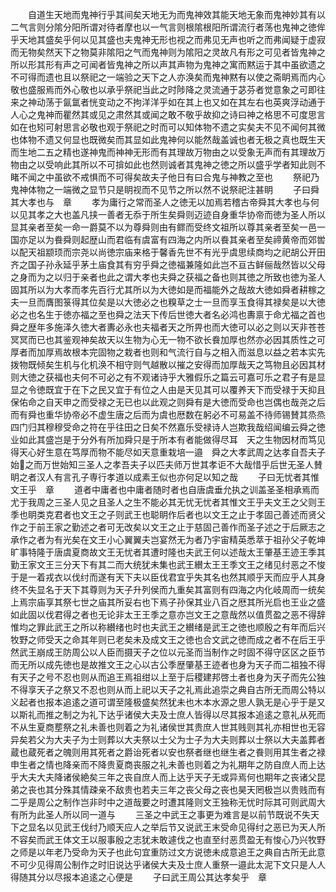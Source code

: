 <!-- { "loadSidebar": true } -->
　　自道生天地而鬼神行乎其间矣天地无为而鬼神效其能天地无象而鬼神妙其有以二气言则分隂分阳所谓对待者摩也以一气言则根隂根阳所谓流行者荡也鬼神之徳侔乎天地其盛矣乎何以见其盛也夫鬼神无形也视之而弗见无声也听之而弗闻疑于虚寂而无物矣然天下之物莫非隂阳之气而鬼神则为隂阳之灵故凡有形之可见者皆鬼神之所以形其形有声之可闻者皆鬼神之所以声其声物为鬼神之寓而黙运于其中虽欲遗之不可得而遗也且以祭祀之一端验之天下之人亦涣矣而鬼神黙有以使之斋眀焉而内心敬也盛服焉而外心敬也以承乎祭祀当此之时陟降之灵流通于苾芬者觉意象之可即往来之神动荡于氤氲者恍变动之不拘洋洋乎如在其上也又如在其左右也英爽浮动通于人心之鬼神而瞿然其或见之肃然其或闻之敢不敬乎故抑之诗曰神之格思不可度思言如在也矧可射思言必敬也观于祭祀之时而可以知体物不遗之实矣夫不见不闻何其微也体物不遗又何显也既微矣而其显如此鬼神何以能然哉盖诚也者无极之真也既生天而生地二五之精也遂神鬼而神神无形而有其理故万物由之以受象无声而有其理故万物由之以受响此其所以不可揜如此也然则诚者其鬼神之徳之所以盛乎学者知此则不睹不闻之中虽欲不戒惧而不可得矣故夫子他日有曰合鬼与神教之至也
　　祭祀乃鬼神体物之一端微之显节只是眀视而不见节之所以然不说祭祀注甚眀
　　子曰舜其大孝也与　章
　　孝为庸行之常而圣人之徳无以加焉若稽古帝舜其大孝也与何以见其孝之大也盖凡挟一善者无忝于所生矣舜则迈迹自身重华协帝而徳为圣人所以显其亲者至矣一命一爵莫不以为尊舜则由有鳏而受终文祖所以尊其亲者至矣一邑一国亦足以为飬舜则起歴山而君临有虞富有四海之内所以飬其亲者至矣禘黄帝而郊喾以配天祖颛顼而宗尧以尚徳宗庙来格于馨香先世不有光乎虞思续商均之祀胡公开田齐之国子孙永延乎茅土庙食其有穷乎舜之徳福兼隆如此岂不亘古鲜俪哉然皆以父母之身而为之以归于亲者也此之谓大孝也夫舜之获福之备也则其徳之所致也徳为圣人固其所以为大孝而孝先百行尤其所以为大徳如是而福能外之哉故大徳如舜者耕稼之夫一旦而膺图箓得其位矣是以大徳必之也糗草之士一旦而享玉食得其禄矣是以大徳必之也名生于徳亦福之至也舜之法天下传后世徳大者名必鸿也夀禀于命尤福之首也舜之歴年多施泽久徳大者夀必永也夫福者天之所畀也而大徳可以必之则以天非苍苍冥冥而已也其鉴观神矣故天以生物为心无一物不欲长飬加厚也然亦必因其质性之可厚者而加厚焉故根本完固物之栽者也则和气流行自与之相入而滋息以益之若本实先拨物既倾矣生机与化机涣不相守则气越散以摧之安得而加厚哉天之笃物且必因其材则大徳之获福也夫何不可必之有不观诸诗乎大雅假乐之篇云可嘉可乐之君子有是显显之令徳既宜于在下之民又宜于有位之人由是天见其可以覆养天下而受禄于天抑且保佑命之自天申之而受禄之无已也以此观之则舜有是大徳而受命也岂偶也哉尧之后而有舜也重华协帝必不虚生唐之后而为虞也厯数在躬必不可易盖不待师锡賛其烝烝四门归其穆穆受命之符在乎往田之日矣不然嘉乐受禄诗人岂欺我哉绍闻编云舜之徳业如此其盛岂是于分外有所加舜只是于所本有者能做得尽耳　天之生物因材而笃见得天心好生意在笃厚而物不能尽如天意重栽培一邉　舜之大孝武周之达孝自吾夫子始之而万世始知三圣人之孝吾夫子以匹夫师万世其孝讵不大哉惜乎后世无圣人賛眀之者汉人有言孔子専行孝道以成素王似也亦何足以知之哉
　　子曰无忧者其惟文王乎　章
　　道者中庸者也中庸者随时者也自唐虞垂允执之训盖圣圣相承焉而尤于我周之三圣人见之且圣人之生不能必其无忧无忧者其惟文王乎夫文王之父则王季也眀类克君者也文王之子则武王也聪眀作后者也以文王之止于孝固己善述而贤父作之于前王家之勤述之者可无改矣以文王之止于慈固己善作而圣子述之于后厥志之承作之者为有光矣在文王小心翼翼夫岂宴然无为者乃宇宙精英悉萃于祖孙父子乾坤旷事特隆于唐虞夏商故文王无忧者其遭时隆也夫武王何以述哉太王肇基王迹王季其勤王家文王三分天下有其二而大统犹未集也武王纉太王王季文王之绪见纣恶之不悛于是一着戎衣以伐纣而遂有天下夫以臣伐君宜乎失其名也然其顺乎天而应乎人其身终不失显名于天下其尊则为天子升列侯而九重矣其富则有四海之内化岐周而一统矣上焉宗庙享其祭七世之庙其所妥右也下焉子孙保其业八百之厯其所光启也王业之盛如此固以伐君得之者也无论非太王王季之意亦岂文王之意哉然以值贯盈之恶不得辞惟均之罪此武王之所以称纉绪也时也夫武王之纉绪是武王之徳也顺殷之有年而后兴牧野之师受天之命其年则已老矣未及成文王之徳也合文武之徳而成之者不在后王乎然武王崩成王防周公以人臣而摄天子之位以元圣而当制作之时固不得守区区之臣节而无所以成先徳也是故推文王之心以古公季歴肇基王迹者也身为天子而二祖独不得有天子之号不忍也则从而追王焉祖绀以上至于后稷建邦啓土者也身为天子而先公独不得享天子之祭又不忍也则从而上祀以天子之礼焉此追崇之典自古所无而周公特以义起者也报本追逺之道可谓至隆极盛矣然犹未也木本水源之思人孰无是心乎于是又以斯礼而推之制之为礼下达乎诸侯大夫及士庶人皆得以尽其报本追逺之意礼从死而不从生夏商塟祭之礼未善也则着之为礼诸侯世其贵庶人世其贱则其礼亦相世也无容异矣若父为大夫子为士则葬以大夫祭以士父为士子为大夫则葬以士祭以大夫盖葬者蔵也蔵死者之魄则用其死者之爵诒死者以安也祭者继也继生者之飬则用其生者之禄申生者之情也降亲而不降贵夏商丧服之礼未善也则着之为礼期年之防自庶人而上达乎大夫大夫降诸侯絶矣三年之丧自庶人而上达乎天子无或异焉何也期年之丧诸父昆弟之丧也其分殊其情疎亲不敌贵也若夫三年之丧父母之丧也昊天罔极岂以贵贱而有二乎是周公之制作岂非时中之道哉要之时遭其隆则文王独称无忧时际其可则武周大有所为此圣人所以同一道与
　　三圣之中武王之事更为难言是以前节既说不失天下之显名以见武王伐纣乃顺天应人之举后节又说武王末受命见得纣之恶已为天人所不容矣而武王体文王以服事殷之志犹未敢遽伐之也直至纣恶贯盈无有悛心乃兴牧野之师是以年老乃受命为天子也此句宜重防过文方说徳未成意追王之典自古所无此意不可少见得周公制作之时旧说达乎诸侯大夫及士庶人重祭一邉此太泥下文只是人人得随其分以尽报本追逺之心便是
　　子曰武王周公其达孝矣乎　章
